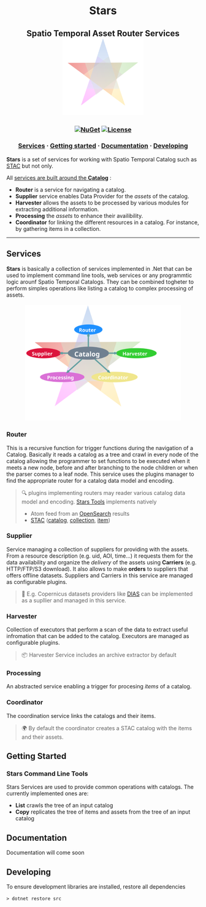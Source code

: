 <h1 align="center">Stars</h1>


<h2 align="center">
Spatio Temporal Asset Router Services
<br/>
<img src="docs/logo/Stars_logo.png" height="200" />

</h2>

<h3 align="center">

  <!-- [![Build Status](https://travis-ci.com/Terradue/DotNetStac.svg?branch=develop)](https://travis-ci.com/Terradue/DotNetStac) -->
  [![NuGet](https://img.shields.io/nuget/vpre/Terradue.Stars.Services)](https://www.nuget.org/packages/Terradue.Stars.Services/)
  [![License](https://img.shields.io/badge/license-AGPL3-blue.svg)](LICENSE)
  <!-- [![Binder](https://mybinder.org/badge_logo.svg)](https://mybinder.org/v2/gh/Terradue/DotNetStac/develop?filepath=example.ipynb) -->

</h3>

<h3 align="center">
  <a href="#Services">Services</a>
  <span> · </span>
  <a href="#Getting-Started">Getting started</a>
  <span> · </span>
  <a href="#Documentation">Documentation</a>
  <span> · </span>
  <a href="#Developing">Developing</a>
</h3>

**Stars** is a set of services for working with Spatio Temporal Catalog such as [STAC](https://stacspec.org) but not only.

All [services are built around the **Catalog**](#Services) :

* **Router** is a service for navigating a catalog.
* **Supplier** service enables Data Provider for the *assets* of the catalog.
* **Harvester** allows the assets to be processed by various modules for extracting additional information.
* **Processing** the *assets* to enhance their availibility.
* **Coordinator** for linking the different resources in a catalog. For instance, by gathering items in a collection.

***

## Services

**Stars** is basically a collection of services implemented in .Net that can be used to implement command line tools, web services or any programmtic logic arounf Spatio Temporal Catalogs.
They can be combined togheter to perform simples operations like listing a catalog to complex processing of assets.

<h4 align="center">
<IMG SRC="docs/diagrams/servicesStarsConcepts.svg" ALIGN=”left” HSPACE=”50” VSPACE=”50” height="300"/>
</h4>

### Router

This is a recursive function for trigger functions during the navigation of a Catalog. Basically it reads a catalog as a tree and crawl in every node of the catalog allowing the programmer to set functions to be executed when it meets a new node, before and after branching to the node children or when the parser comes to a leaf node.
This service uses the plugins manager to find the appropriate router for a catalog data model and encoding.

> :mag: plugins implementing routers may reader various catalog data model and encoding. [Stars Tools](#Stars-Tools) implements natively
> * Atom feed from an [OpenSearch](https://github.com/dewitt/opensearch) results
> * [STAC](https://stacspec.org) ([catalog](https://github.com/radiantearth/stac-spec/tree/master/catalog-spec), [collection](https://github.com/radiantearth/stac-spec/tree/master/collection-spec), [item](https://github.com/radiantearth/stac-spec/tree/master/catalog-spec))

### Supplier

Service managing a collection of suppliers for providing with the assets. From a resource description (e.g. uid, AOI, time...) it requests them for the data availability and organize the *delivery* of the assets using **Carriers** (e.g. HTTP/FTP/S3 download). It also allows to make **orders** to suppliers that offers offline datasets. Suppliers and Carriers in this service are managed as configurable plugins.

> :satellite: E.g. Copernicus datasets providers like [DIAS](https://www.copernicus.eu/en/access-data/dias) can be implemented as a supllier and managed in this service.

### Harvester

Collection of executors that perform a scan of the data to extract useful infromation that can be added to the catalog. Executors are managed as configurable plugins.

> :package: Harvester Service includes an archive extractor by default

### Processing

An abstracted service enabling a trigger for procesing *items* of a catalog.

### Coordinator

The coordination service links the catalogs and their items.

> :earth_africa: By default the coordinator creates a STAC catalog with the items and their assets.

## Getting Started

### Stars Command Line Tools

Stars Services are used to provide common operations with catalogs. The currently implemented ones are:

* **List** crawls the tree of an input catalog
* **Copy** replicates the tree of items and assets from the tree of an input catalog

## Documentation

Documentation will come soon

## Developing

To ensure development libraries are installed, restore all dependencies

```
> dotnet restore src
```
